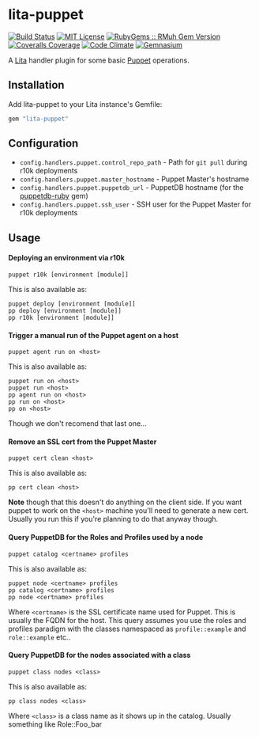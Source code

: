 # lita-puppet

[![Build Status](https://img.shields.io/travis/knuedge/lita-puppet/master.svg)](https://travis-ci.org/knuedge/lita-puppet)
[![MIT License](https://img.shields.io/badge/license-MIT-brightgreen.svg)](https://tldrlegal.com/license/mit-license)
[![RubyGems :: RMuh Gem Version](http://img.shields.io/gem/v/lita-puppet.svg)](https://rubygems.org/gems/lita-puppet)
[![Coveralls Coverage](https://img.shields.io/coveralls/knuedge/lita-puppet/master.svg)](https://coveralls.io/r/knuedge/lita-puppet)
[![Code Climate](https://img.shields.io/codeclimate/github/knuedge/lita-puppet.svg)](https://codeclimate.com/github/knuedge/lita-puppet)
[![Gemnasium](https://img.shields.io/gemnasium/knuedge/lita-puppet.svg)](https://gemnasium.com/knuedge/lita-puppet)

A [Lita](https://www.lita.io/) handler plugin for some basic [Puppet](https://puppet.com/) operations.

## Installation

Add lita-puppet to your Lita instance's Gemfile:

``` ruby
gem "lita-puppet"
```

## Configuration

* `config.handlers.puppet.control_repo_path` - Path for `git pull` during r10k deployments
* `config.handlers.puppet.master_hostname` - Puppet Master's hostname
* `config.handlers.puppet.puppetdb_url` - PuppetDB hostname (for the [puppetdb-ruby](https://github.com/voxpupuli/puppetdb-ruby) gem)
* `config.handlers.puppet.ssh_user` - SSH user for the Puppet Master for r10k deployments

## Usage

#### Deploying an environment via r10k
    puppet r10k [environment [module]]

This is also available as:

    puppet deploy [environment [module]]
    pp deploy [environment [module]]
    pp r10k [environment [module]]

#### Trigger a manual run of the Puppet agent on a host
    puppet agent run on <host>

This is also available as:

    puppet run on <host>
    puppet run <host>
    pp agent run on <host>
    pp run on <host>
    pp on <host>

Though we don't recomend that last one...

#### Remove an SSL cert from the Puppet Master
    puppet cert clean <host>

This is also available as:

    pp cert clean <host>

**Note** though that this doesn't do anything on the client side. If you want puppet to work on the `<host>` machine you'll need to generate a new cert. Usually you run this if you're planning to do that anyway though.

#### Query PuppetDB for the Roles and Profiles used by a node
    puppet catalog <certname> profiles

This is also available as:

    puppet node <certname> profiles
    pp catalog <certname> profiles
    pp node <certname> profiles

Where `<certname>` is the SSL certificate name used for Puppet. This is usually the FQDN for the host. This query assumes you use the roles and profiles paradigm with the classes namespaced as `profile::example` and `role::example` etc..

#### Query PuppetDB for the nodes associated with a class
    puppet class nodes <class>

This is also available as:

    pp class nodes <class>

Where `<class>` is a class name as it shows up in the catalog. Usually something like Role::Foo_bar
